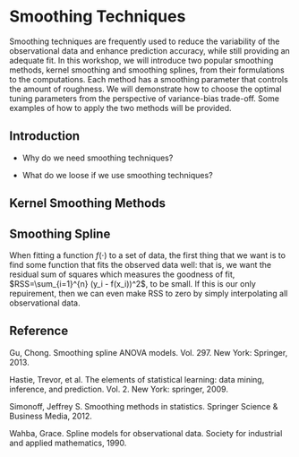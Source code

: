 # Smoothing Techniques

Smoothing techniques are frequently used to reduce the variability of the observational data and enhance prediction accuracy, while still providing an adequate fit. In this workshop, we will introduce two popular smoothing methods, kernel smoothing and smoothing splines, from their formulations to the computations. Each method has a smoothing parameter that controls the amount of roughness. We will demonstrate how to choose the optimal tuning parameters from the perspective of variance-bias trade-off. Some examples of how to apply the two methods will be provided.

## Introduction

- Why do we need smoothing techniques?

- What do we loose if we use smoothing techniques?

## Kernel Smoothing Methods

## Smoothing Spline

When fitting a function $f(\cdot)$ to a set of data, the first thing that we want is to find some function that fits the observed data well: that is, we
want the residual sum of squares which measures the goodness of fit, $RSS=\sum_{i=1}^{n} (y_i - f(x_i))^2$, to be small. If this is our only repuirement, then we can even make RSS to zero by simply interpolating all observational data. 

## Reference
Gu, Chong. Smoothing spline ANOVA models. Vol. 297. New York: Springer, 2013.

Hastie, Trevor, et al. The elements of statistical learning: data mining, inference, and prediction. Vol. 2. New York: springer, 2009.

Simonoff, Jeffrey S. Smoothing methods in statistics. Springer Science & Business Media, 2012.

Wahba, Grace. Spline models for observational data. Society for industrial and applied mathematics, 1990.
